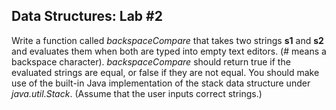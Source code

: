## Data Structures: Lab #2
Write a function called *backspaceCompare* that takes two strings **s1** and **s2** and evaluates them when both are typed into empty text editors. (# means a backspace character). *backspaceCompare* should return true if the evaluated strings are equal, or false if they are not equal. You should make use of the built-in Java implementation of the stack data structure under *java.util.Stack*. (Assume that the user inputs correct strings.)
